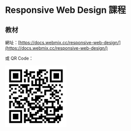# Responsive Web Design 課程

## 教材

網址：[https://docs.webmix.cc/responsive-web-design/](https://docs.webmix.cc/responsive-web-design/)

或 QR Code：

![Responsive Web Design &#x6559;&#x6750;](.gitbook/assets/qrcode_rwd_tutorial.png)

